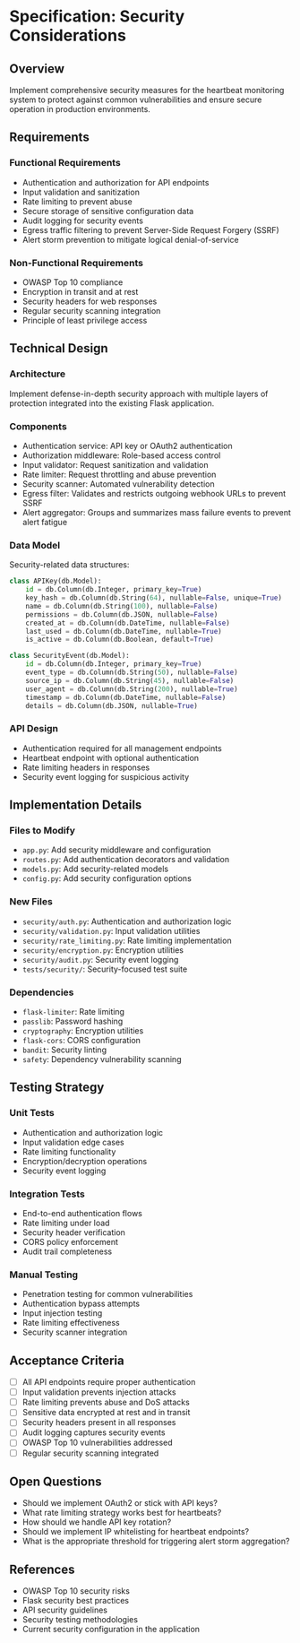 # Specification: Security Considerations

## Overview
Implement comprehensive security measures for the heartbeat monitoring system to protect against common vulnerabilities and ensure secure operation in production environments.

## Requirements
### Functional Requirements
- Authentication and authorization for API endpoints
- Input validation and sanitization
- Rate limiting to prevent abuse
- Secure storage of sensitive configuration data
- Audit logging for security events
- Egress traffic filtering to prevent Server-Side Request Forgery (SSRF)
- Alert storm prevention to mitigate logical denial-of-service

### Non-Functional Requirements
- OWASP Top 10 compliance
- Encryption in transit and at rest
- Security headers for web responses
- Regular security scanning integration
- Principle of least privilege access

## Technical Design
### Architecture
Implement defense-in-depth security approach with multiple layers of protection integrated into the existing Flask application.

### Components
- Authentication service: API key or OAuth2 authentication
- Authorization middleware: Role-based access control
- Input validator: Request sanitization and validation
- Rate limiter: Request throttling and abuse prevention
- Security scanner: Automated vulnerability detection
- Egress filter: Validates and restricts outgoing webhook URLs to prevent SSRF
- Alert aggregator: Groups and summarizes mass failure events to prevent alert fatigue

### Data Model
Security-related data structures:
```python
class APIKey(db.Model):
    id = db.Column(db.Integer, primary_key=True)
    key_hash = db.Column(db.String(64), nullable=False, unique=True)
    name = db.Column(db.String(100), nullable=False)
    permissions = db.Column(db.JSON, nullable=False)
    created_at = db.Column(db.DateTime, nullable=False)
    last_used = db.Column(db.DateTime, nullable=True)
    is_active = db.Column(db.Boolean, default=True)

class SecurityEvent(db.Model):
    id = db.Column(db.Integer, primary_key=True)
    event_type = db.Column(db.String(50), nullable=False)
    source_ip = db.Column(db.String(45), nullable=False)
    user_agent = db.Column(db.String(200), nullable=True)
    timestamp = db.Column(db.DateTime, nullable=False)
    details = db.Column(db.JSON, nullable=True)
```

### API Design
- Authentication required for all management endpoints
- Heartbeat endpoint with optional authentication
- Rate limiting headers in responses
- Security event logging for suspicious activity

## Implementation Details
### Files to Modify
- `app.py`: Add security middleware and configuration
- `routes.py`: Add authentication decorators and validation
- `models.py`: Add security-related models
- `config.py`: Add security configuration options

### New Files
- `security/auth.py`: Authentication and authorization logic
- `security/validation.py`: Input validation utilities
- `security/rate_limiting.py`: Rate limiting implementation
- `security/encryption.py`: Encryption utilities
- `security/audit.py`: Security event logging
- `tests/security/`: Security-focused test suite

### Dependencies
- `flask-limiter`: Rate limiting
- `passlib`: Password hashing
- `cryptography`: Encryption utilities
- `flask-cors`: CORS configuration
- `bandit`: Security linting
- `safety`: Dependency vulnerability scanning

## Testing Strategy
### Unit Tests
- Authentication and authorization logic
- Input validation edge cases
- Rate limiting functionality
- Encryption/decryption operations
- Security event logging

### Integration Tests
- End-to-end authentication flows
- Rate limiting under load
- Security header verification
- CORS policy enforcement
- Audit trail completeness

### Manual Testing
- Penetration testing for common vulnerabilities
- Authentication bypass attempts
- Input injection testing
- Rate limiting effectiveness
- Security scanner integration

## Acceptance Criteria
- [ ] All API endpoints require proper authentication
- [ ] Input validation prevents injection attacks
- [ ] Rate limiting prevents abuse and DoS attacks
- [ ] Sensitive data encrypted at rest and in transit
- [ ] Security headers present in all responses
- [ ] Audit logging captures security events
- [ ] OWASP Top 10 vulnerabilities addressed
- [ ] Regular security scanning integrated

## Open Questions
- Should we implement OAuth2 or stick with API keys?
- What rate limiting strategy works best for heartbeats?
- How should we handle API key rotation?
- Should we implement IP whitelisting for heartbeat endpoints?
- What is the appropriate threshold for triggering alert storm aggregation?

## References
- OWASP Top 10 security risks
- Flask security best practices
- API security guidelines
- Security testing methodologies
- Current security configuration in the application